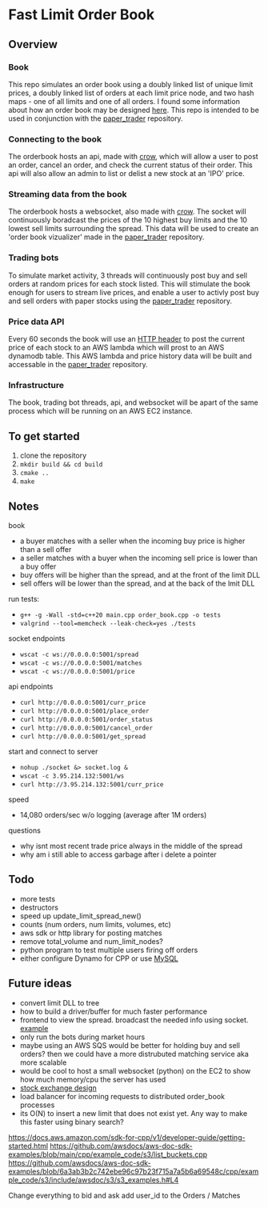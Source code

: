 # Fast Limit Order Book

## Overview 
### Book
This repo simulates an order book using a doubly linked list of unique limit prices, a doubly linked list of orders at each limit price node, and two hash maps - one of all limits and one of all orders. I found some information about how an order book may be designed [here](https://web.archive.org/web/20110219163448/http://howtohft.wordpress.com/2011/02/15/how-to-build-a-fast-limit-order-book/). This repo is intended to be used in conjunction with the [paper_trader](https://github.com/albertcmiller1/paper_trader) repository. 

### Connecting to the book
The orderbook hosts an api, made with [crow](https://github.com/CrowCpp/Crow), which will allow a user to post an order, cancel an order, and check the current status of their order. This api will also allow an admin to list or delist a new stock at an 'IPO' price.

### Streaming data from the book 
The orderbook hosts a websocket, also made with [crow](https://github.com/CrowCpp/Crow). The socket will continuously boradcast the prices of the 10 highest buy limits and the 10 lowest sell limits surrounding the spread. This data will be used to create an 'order book vizualizer' made in the [paper_trader](https://github.com/albertcmiller1/paper_trader) repository. 

### Trading bots
To simulate market activity, 3 threads will continuously post buy and sell orders at random prices for each stock listed. This will stimulate the book enough for users to stream live prices, and enable a user to activly post buy and sell orders with paper stocks using the [paper_trader](https://github.com/albertcmiller1/paper_trader) repository. 

### Price data API
Every 60 seconds the book will use an [HTTP header](https://github.com/elnormous/HTTPRequest) to post the current price of each stock to an AWS lambda which will prost to an AWS dynamodb table. This AWS lambda and price history data will be built and accessable in the [paper_trader](https://github.com/albertcmiller1/paper_trader) repository.

### Infrastructure 
The book, trading bot threads, api, and websocket will be apart of the same process which will be running on an AWS EC2 instance. 

## To get started 
1. clone the repository 
2. `mkdir build && cd build`
3. `cmake ..`
4. `make` 

## Notes 
book 
* a buyer  matches with a seller when the incoming buy  price is higher than a sell offer
* a seller matches with a buyer  when the incoming sell price is lower  than a buy offer 
* buy  offers will be higher than the spread, and at the front of the limit DLL
* sell offers will be lower  than the spread, and at the back  of the lmit DLL

run tests: 
* `g++ -g -Wall -std=c++20 main.cpp order_book.cpp -o tests`
* `valgrind --tool=memcheck --leak-check=yes ./tests`

socket endpoints
* `wscat -c ws://0.0.0.0:5001/spread`
* `wscat -c ws://0.0.0.0:5001/matches`
* `wscat -c ws://0.0.0.0:5001/price`

api endpoints
* `curl http://0.0.0.0:5001/curr_price`
* `curl http://0.0.0.0:5001/place_order`
* `curl http://0.0.0.0:5001/order_status`
* `curl http://0.0.0.0:5001/cancel_order`
* `curl http://0.0.0.0:5001/get_spread`

start and connect to server 
* `nohup ./socket &> socket.log &`
* `wscat -c 3.95.214.132:5001/ws`
* `curl http://3.95.214.132:5001/curr_price`

speed 
* 14,080 orders/sec w/o logging (average after 1M orders)

questions 
* why isnt most recent trade price always in the middle of the spread
* why am i still able to access garbage after i delete a pointer

## Todo 
* more tests 
* destructors
* speed up update_limit_spread_new()
* counts (num orders, num limits, volumes, etc)
* aws sdk or http library for posting matches
* remove total_volume and num_limit_nodes?
* python program to test multiple users firing off orders 
* either configure Dynamo for CPP or use [MySQL](https://dev.mysql.com/doc/mysql-getting-started/en/)

## Future ideas
* convert limit DLL to tree
* how to build a driver/buffer for much faster performance
* frontend to view the spread. broadcast the needed info using socket. [example](https://www.youtube.com/watch?v=hgOXY-r3xJM&ab_channel=ChadThackray)
* only run the bots during market hours
* maybe using an AWS SQS would be better for holding buy and sell orders? then we could have a more distrubuted matching service aka more scalable 
* would be cool to host a small websocket (python) on the EC2 to show how much memory/cpu the server has used 
* [stock exchange design](https://www.youtube.com/watch?v=XuKs2kWH0mQ&ab_channel=System-Design)
* load balancer for incoming requests to distributed order_book processes 
* its O(N) to insert a new limit that does not exist yet. Any way to make this faster using binary search?

https://docs.aws.amazon.com/sdk-for-cpp/v1/developer-guide/getting-started.html
https://github.com/awsdocs/aws-doc-sdk-examples/blob/main/cpp/example_code/s3/list_buckets.cpp
https://github.com/awsdocs/aws-doc-sdk-examples/blob/6a3ab3b2c742ebe96c97b23f715a7a5b6a69548c/cpp/example_code/s3/include/awsdoc/s3/s3_examples.h#L4



Change everything to bid and ask 
add user_id to the Orders / Matches 